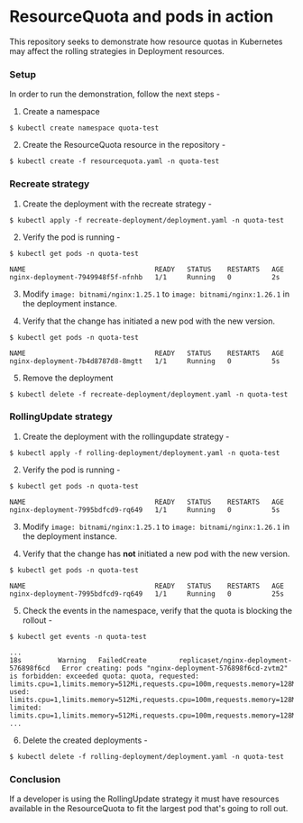# ResourceQuota and pods in action

This repository seeks to demonstrate how resource quotas in Kubernetes may affect the rolling strategies in Deployment resources.

### Setup

In order to run the demonstration, follow the next steps -

1. Create a namespace

```
$ kubectl create namespace quota-test
```

2. Create the ResourceQuota resource in the repository -

```
$ kubectl create -f resourcequota.yaml -n quota-test
```

### Recreate strategy

1. Create the deployment with the recreate strategy -

```
$ kubectl apply -f recreate-deployment/deployment.yaml -n quota-test
```

2. Verify the pod is running -

```
$ kubectl get pods -n quota-test

NAME                                READY   STATUS    RESTARTS   AGE
nginx-deployment-7949948f5f-nfnhb   1/1     Running   0          2s
```

3. Modify `image: bitnami/nginx:1.25.1` to `image: bitnami/nginx:1.26.1` in the deployment instance.

4. Verify that the change has initiated a new pod with the new version.

```
$ kubectl get pods -n quota-test

NAME                                READY   STATUS    RESTARTS   AGE
nginx-deployment-7b4d8787d8-8mgtt   1/1     Running   0          5s
```

5. Remove the deployment

```
$ kubectl delete -f recreate-deployment/deployment.yaml -n quota-test
```

### RollingUpdate strategy

1. Create the deployment with the rollingupdate strategy -

```
$ kubectl apply -f rolling-deployment/deployment.yaml -n quota-test
```

2. Verify the pod is running -

```
$ kubectl get pods -n quota-test

NAME                                READY   STATUS    RESTARTS   AGE
nginx-deployment-7995bdfcd9-rq649   1/1     Running   0          5s
```

3. Modify `image: bitnami/nginx:1.25.1` to `image: bitnami/nginx:1.26.1` in the deployment instance.

4. Verify that the change has **not** initiated a new pod with the new version.

```
$ kubectl get pods -n quota-test

NAME                                READY   STATUS    RESTARTS   AGE
nginx-deployment-7995bdfcd9-rq649   1/1     Running   0          25s
```

5. Check the events in the namespace, verify that the quota is blocking the rollout -

```
$ kubectl get events -n quota-test

...
18s         Warning   FailedCreate        replicaset/nginx-deployment-576898f6cd   Error creating: pods "nginx-deployment-576898f6cd-zvtm2" is forbidden: exceeded quota: quota, requested: limits.cpu=1,limits.memory=512Mi,requests.cpu=100m,requests.memory=128Mi, used: limits.cpu=1,limits.memory=512Mi,requests.cpu=100m,requests.memory=128Mi, limited: limits.cpu=1,limits.memory=512Mi,requests.cpu=100m,requests.memory=128Mi
...
```

6. Delete the created deployments -

```
$ kubectl delete -f rolling-deployment/deployment.yaml -n quota-test
```

### Conclusion

If a developer is using the RollingUpdate strategy it must have resources available in the ResourceQuota to fit the largest pod that's going to roll out.
